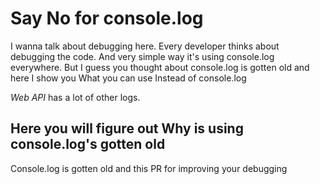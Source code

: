 # Say No for console.log

I wanna talk about debugging here. Every developer thinks about debugging the code. And very simple way it's using console.log everywhere.
But I guess you thought about console.log is gotten old and here I show you What you can use Instead of console.log

*Web API* has a lot of other logs. 

## Here you will figure out Why is using console.log's gotten old
Console.log is gotten old and this PR for improving your debugging 
